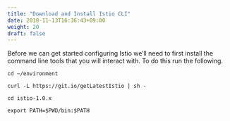 ```yaml
---
title: "Download and Install Istio CLI"
date: 2018-11-13T16:36:43+09:00
weight: 20
draft: false
---
```


Before we can get started configuring Istio we’ll need to first install the command line tools that you will interact with. To do this run the following.

```
cd ~/environment

curl -L https://git.io/getLatestIstio | sh -

cd istio-1.0.x

export PATH=$PWD/bin:$PATH
```
